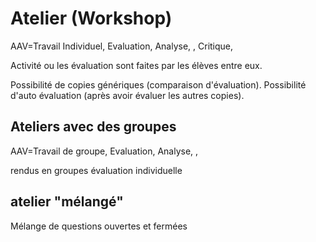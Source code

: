 

# Atelier (Workshop)

AAV=Travail Individuel, Evaluation<T>, Analyse<T>, <T>, Critique<T>, 

Activité ou les évaluation sont faites par les élèves entre eux.

Possibilité de copies génériques (comparaison d'évaluation).
Possibilité d'auto évaluation (après avoir évaluer les autres copies).


## Ateliers avec des groupes 

AAV=Travail de groupe, Evaluation<T>, Analyse<T>, <T>, 

rendus en groupes 
évaluation individuelle 


## atelier "mélangé"

Mélange de questions ouvertes et fermées
